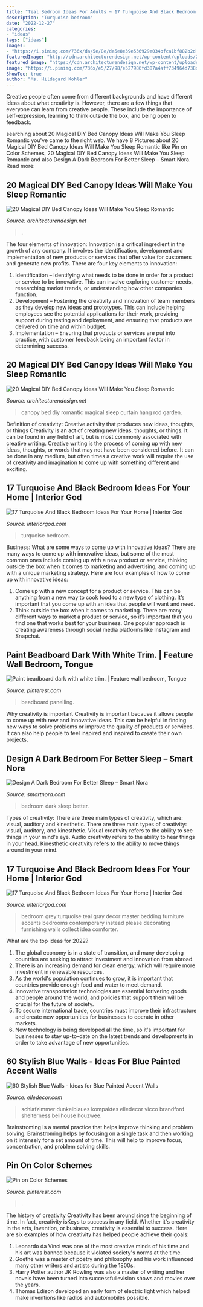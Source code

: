 ```yaml
---
title: "Teal Bedroom Ideas For Adults ~ 17 Turquoise And Black Bedroom Ideas For Your Home"
description: "Turquoise bedroom"
date: "2022-12-27"
categories:
- "ideas"
tags: ["ideas"]
images:
- "https://i.pinimg.com/736x/da/5e/8e/da5e8e39e536929e034bfca1bf882b2d.jpg"
featuredImage: "http://cdn.architecturendesign.net/wp-content/uploads/2015/07/AD-DIY-Bed-Canopy-7.jpg"
featured_image: "https://cdn.architecturendesign.net/wp-content/uploads/2015/07/AD-DIY-Bed-Canopy-11.jpg"
image: "https://i.pinimg.com/736x/e5/27/98/e527986fd387a4aff734964d738dc800.jpg"
ShowToc: true
author: "Ms. Hildegard Kohler"
---
```



Creative people often come from different backgrounds and have different ideas about what creativity is. However, there are a few things that everyone can learn from creative people. These include the importance of self-expression, learning to think outside the box, and being open to feedback.

	

		
searching about 20 Magical DIY Bed Canopy Ideas Will Make You Sleep Romantic you've came to the right web. We have 8 Pictures about 20 Magical DIY Bed Canopy Ideas Will Make You Sleep Romantic like Pin on Color Schemes, 20 Magical DIY Bed Canopy Ideas Will Make You Sleep Romantic and also Design A Dark Bedroom For Better Sleep – Smart Nora. Read more:
		
    
## 20 Magical DIY Bed Canopy Ideas Will Make You Sleep Romantic

<img loading=lazy src="https://cdn.architecturendesign.net/wp-content/uploads/2015/07/AD-DIY-Bed-Canopy-11.jpg" onerror="this.onerror=null;this.src='https://tse3.mm.bing.net/th?id=OIP.FZB2nXjLbgdkWaOOh5AVIAHaLG&amp;pid=15.1';" alt="20 Magical DIY Bed Canopy Ideas Will Make You Sleep Romantic">

_Source: architecturendesign.net_

>. 

	

The four elements of innovation:
Innovation is a critical ingredient in the growth of any company. It involves the identification, development and implementation of new products or services that offer value for customers and generate new profits.
There are four key elements to innovation:
1) Identification – Identifying what needs to be done in order for a product or service to be innovative. This can involve exploring customer needs, researching market trends, or understanding how other companies function.
2) Development – Fostering the creativity and innovation of team members as they develop new ideas and prototypes. This can include helping employees see the potential applications for their work, providing support during testing and deployment, and ensuring that products are delivered on time and within budget. 
3) Implementation – Ensuring that products or services are put into practice, with customer feedback being an important factor in determining success.

    
## 20 Magical DIY Bed Canopy Ideas Will Make You Sleep Romantic

<img loading=lazy src="http://cdn.architecturendesign.net/wp-content/uploads/2015/07/AD-DIY-Bed-Canopy-7.jpg" onerror="this.onerror=null;this.src='https://tse2.mm.bing.net/th?id=OIP.LZTqIm2eGwprtgqTZqKl4QHaLH&amp;pid=15.1';" alt="20 Magical DIY Bed Canopy Ideas Will Make You Sleep Romantic">

_Source: architecturendesign.net_

>canopy bed diy romantic magical sleep curtain hang rod garden. 

	

Definition of creativity: Creative activity that produces new ideas, thoughts, or things
Creativity is an act of creating new ideas, thoughts, or things. It can be found in any field of art, but is most commonly associated with creative writing. Creative writing is the process of coming up with new ideas, thoughts, or words that may not have been considered before. It can be done in any medium, but often times a creative work will require the use of creativity and imagination to come up with something different and exciting.

    
## 17 Turquoise And Black Bedroom Ideas For Your Home | Interior God

<img loading=lazy src="http://interiorgod.com/wp-content/uploads/2016/11/Most-Stylish-Turquoise-Bedroom-Ideas.jpg" onerror="this.onerror=null;this.src='https://tse1.mm.bing.net/th?id=OIP.aEBLchhp9YN6vWYu2VHEZgHaJ6&amp;pid=15.1';" alt="17 Turquoise And Black Bedroom Ideas For Your Home | Interior God">

_Source: interiorgod.com_

>turquoise bedroom. 

	

Business: What are some ways to come up with innovative ideas?
There are many ways to come up with innovative ideas, but some of the most common ones include coming up with a new product or service, thinking outside the box when it comes to marketing and advertising, and coming up with a unique marketing strategy. Here are four examples of how to come up with innovative ideas: 
1. Come up with a new concept for a product or service. This can be anything from a new way to cook food to a new type of clothing. It’s important that you come up with an idea that people will want and need. 
2. Think outside the box when it comes to marketing. There are many different ways to market a product or service, so it’s important that you find one that works best for your business. One popular approach is creating awareness through social media platforms like Instagram and Snapchat.

    
## Paint Beadboard Dark With White Trim. | Feature Wall Bedroom, Tongue

<img loading=lazy src="https://i.pinimg.com/736x/e5/27/98/e527986fd387a4aff734964d738dc800.jpg" onerror="this.onerror=null;this.src='https://tse4.mm.bing.net/th?id=OIP.meq3LuKfM1-SG5Px0GEIMgHaKk&amp;pid=15.1';" alt="Paint beadboard dark with white trim. | Feature wall bedroom, Tongue">

_Source: pinterest.com_

>beadboard panelling. 

	

Why creativity is important
Creativity is important because it allows people to come up with new and innovative ideas. This can be helpful in finding new ways to solve problems or improve the quality of products or services. It can also help people to feel inspired and inspired to create their own projects.

    
## Design A Dark Bedroom For Better Sleep – Smart Nora

<img loading=lazy src="https://cdn.shopify.com/s/files/1/1053/4408/files/Dark_Bedroom_Better_Sleep_fd056c08-070d-448e-b3ed-4a23ae5bc9df_480x480.jpg?v=1602208164" onerror="this.onerror=null;this.src='https://tse4.mm.bing.net/th?id=OIP.ff5-YIxgmjGoKREWrCa6OQAAAA&amp;pid=15.1';" alt="Design A Dark Bedroom For Better Sleep – Smart Nora">

_Source: smartnora.com_

>bedroom dark sleep better. 

	

Types of creativity: There are three main types of creativity, which are: visual, auditory and kinesthetic.
There are three main types of creativity: visual, auditory, and kinesthetic. Visual creativity refers to the ability to see things in your mind's eye. Audio creativity refers to the ability to hear things in your head. Kinesthetic creativity refers to the ability to move things around in your mind.

    
## 17 Turquoise And Black Bedroom Ideas For Your Home | Interior God

<img loading=lazy src="http://interiorgod.com/wp-content/uploads/2016/11/cool-turquoise-black-bedroom-ideas.jpg" onerror="this.onerror=null;this.src='https://tse3.mm.bing.net/th?id=OIP.ujNnCc_xa0Xpmjjn0rzVYQHaJ3&amp;pid=15.1';" alt="17 Turquoise And Black Bedroom Ideas For Your Home | Interior God">

_Source: interiorgod.com_

>bedroom grey turquoise teal gray decor master bedding furniture accents bedrooms contemporary instead please decorating furnishing walls collect idea comforter. 

	

What are the top ideas for 2022?
1. The global economy is in a state of transition, and many developing countries are seeking to attract investment and innovation from abroad.
2. There is an increasing demand for clean energy, which will require more investment in renewable resources.
3. As the world's population continues to grow, it is important that countries provide enough food and water to meet demand.
4. Innovative transportation technologies are essential forivering goods and people around the world, and policies that support them will be crucial for the future of society.
5. To secure international trade, countries must improve their infrastructure and create new opportunities for businesses to operate in other markets.
6. New technology is being developed all the time, so it's important for businesses to stay up-to-date on the latest trends and developments in order to take advantage of new opportunities.

    
## 60 Stylish Blue Walls - Ideas For Blue Painted Accent Walls

<img loading=lazy src="https://hips.hearstapps.com/hmg-prod.s3.amazonaws.com/images/blue-accent-wall-4-1577137176.jpg?crop=0.9997517994539589xw:1xh;center,top&amp;resize=480:*" onerror="this.onerror=null;this.src='https://tse4.mm.bing.net/th?id=OIP.m2WK2FoZTVFFhxwM7_bN7gHaLH&amp;pid=15.1';" alt="60 Stylish Blue Walls - Ideas for Blue Painted Accent Walls">

_Source: elledecor.com_

>schlafzimmer dunkelblaues kompaktes elledecor vicco brandford shelterness belihouse houzwee. 

	

Brainstroming is a mental practice that helps improve thinking and problem solving. Brainstroming helps by focusing on a single task and then working on it intensely for a set amount of time. This will help to improve focus, concentration, and problem solving skills.

    
## Pin On Color Schemes

<img loading=lazy src="https://i.pinimg.com/736x/da/5e/8e/da5e8e39e536929e034bfca1bf882b2d.jpg" onerror="this.onerror=null;this.src='https://tse2.mm.bing.net/th?id=OIP.0UjFg2efB-eGW-lyJ3ZxbwHaKG&amp;pid=15.1';" alt="Pin on Color Schemes">

_Source: pinterest.com_

>. 

	

The history of creativity
Creativity has been around since the beginning of time. In fact, creativity isKeys to success in any field. Whether it's creativity in the arts, invention, or business, creativity is essential to success. Here are six examples of how creativity has helped people achieve their goals: 
1. Leonardo da Vinci was one of the most creative minds of his time and his art was banned because it violated society's norms at the time. 
2. Goethe was a master of poetry and philosophy and his work influenced many other writers and artists during the 1800s. 
3. Harry Potter author JK Rowling was also a master of writing and her novels have been turned into successfullevision shows and movies over the years. 
4. Thomas Edison developed an early form of electric light which helped make inventions like radios and automobiles possible. 

